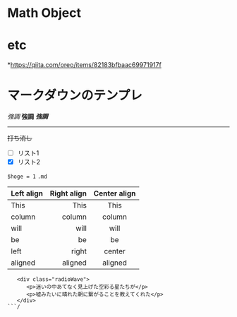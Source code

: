 # Math Object


# etc
*https://qiita.com/oreo/items/82183bfbaac69971917f



# マークダウンのテンプレ

*強調*
**強調**
***強調***
***
~~打ち消し~~
- [ ] リスト1
- [x] リスト2

`$hoge = 1`
`.md`


| Left align | Right align | Center align |
|:-----------|------------:|:------------:|
| This       |        This |     This     |
| column     |      column |    column    |
| will       |        will |     will     |
| be         |          be |      be      |
| left       |       right |    center    |
| aligned    |     aligned |   aligned    |


```html:sample
   <div class="radioWave">
      <p>迷いの中あてなく見上げた空彩る星たちが</p>
      <p>嘘みたいに晴れた朝に繋がることを教えてくれた</p>
   </div>
```/
